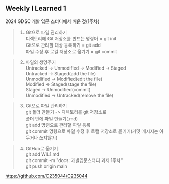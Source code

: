 ## Weekly I Learned 1

2024 GDSC 개발 입문 스터디에서 배운 것(1주차)   

> 1. Git으로 파일 관리하기   
>   디렉토리에 Git 저장소를 만드는 명령어 = git init   
>   Git으로 관리할 대상 등록하기 = git add   
>   파일 수정 후 로컬 저장소로 옮기기 = git commit   

> 2. 파일의 생명주기   
>   Untracked -> Unmodified -> Modified -> Staged   
>   Untracked -> Staged(add the file)   
>   Unmodified -> Modified(edit the file)   
>   Modified -> Staged(stage the file)   
>   Staged -> Unmodified(commit)   
>   Unmodified -> Untracked(remove the file)   

> 3. Git으로 파일 관리하기   
>   git 폴더 만들기 -> 디렉토리를 git 저장소로   
>   폴더 안에 파일 만들기(.md)   
>   git add 명령으로 관리할 파일 등록   
>   git commit 명령으로 파일 수정 후 로컬 저장소로 옮기기(커밋 메시지는 아무거나 쓰지않기)   

> 4. GitHub로 옮기기   
>   git add WIL1.md   
>   git commit -m "docs: 개발입문스터디 과제 1주차"   
>   git push origin main   

<https://github.com/C235044/C235044>

